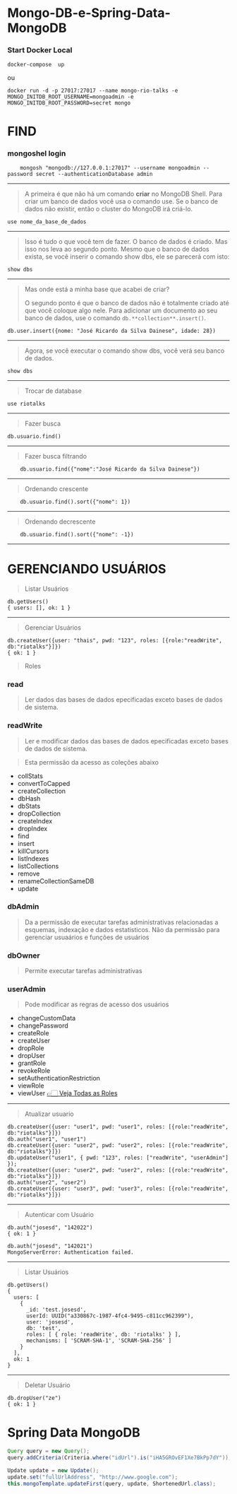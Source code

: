 # Mongo-DB-e-Spring-Data-MongoDB

### Start Docker Local
```shell
docker-compose  up
```

ou

```shell
docker run -d -p 27017:27017 --name mongo-rio-talks -e MONGO_INITDB_ROOT_USERNAME=mongoadmin -e MONGO_INITDB_ROOT_PASSWORD=secret mongo
```

# FIND

### mongoshel login

```shell
    mongosh "mongodb://127.0.0.1:27017" --username mongoadmin --password secret --authenticationDatabase admin
```

---
> A primeira é que não há um comando **criar** no MongoDB Shell.
> Para criar um banco de dados você usa o comando use. Se o banco de dados não existir, então o cluster do MongoDB irá criá-lo.

```shell
use nome_da_base_de_dados
```

---

> Isso é tudo o que você tem de fazer. O banco de dados é criado. Mas isso nos leva ao segundo ponto. Mesmo que o banco de dados exista, se você inserir o comando show dbs</strong>, ele se parecerá com isto:

```shell
show dbs
```

---

> Mas onde está a minha base que acabei de criar?
>
> O segundo ponto é que o banco de dados não é totalmente criado até que você coloque algo nele.
> Para adicionar um documento ao seu banco de dados, use o comando `db.**collection**.insert()`.

```shell
db.user.insert({nome: "José Ricardo da Silva Dainese", idade: 28})
```

---

> Agora, se você executar o comando show dbs, você verá seu banco de dados.

```shell
show dbs
```

---

>
> Trocar de database

```shell
use riotalks
```

---

> Fazer busca

```shell
db.usuario.find()
```

---

> Fazer busca filtrando

```shell
    db.usuario.find({"nome":"José Ricardo da Silva Dainese"})
```

---

> Ordenando crescente

```shell
    db.usuario.find().sort({"nome": 1})
```

---

> Ordenando decrescente

```shell
    db.usuario.find().sort({"nome": -1})
```

---

# GERENCIANDO USUÁRIOS

> Listar Usuários

```shell
db.getUsers()
{ users: [], ok: 1 }
```

---

> Gerenciar Usuários

```shell
db.createUser({user: "thais", pwd: "123", roles: [{role:"readWrite", db:"riotalks"}]})
{ ok: 1 }
```

> Roles

### read

> Ler dados das bases de dados epecificadas exceto bases de dados de sistema.

### readWrite

> Ler e modificar dados das bases de dados epecificadas exceto bases de dados de sistema.

> Esta permissão da acesso as coleções abaixo

* collStats
* convertToCapped
* createCollection
* dbHash
* dbStats
* dropCollection
* createIndex
* dropIndex
* find
* insert
* killCursors
* listIndexes
* listCollections
* remove
* renameCollectionSameDB
* update

### dbAdmin

> Da a permissão de executar tarefas administrativas relacionadas a esquemas, indexação e dados estatisticos.
> Não da permissão para gerenciar usuaários e funções de usuários

### dbOwner

> Permite executar tarefas administrativas

### userAdmin

> Pode modificar as regras de acesso dos usuários

* changeCustomData
* changePassword
* createRole
* createUser
* dropRole
* dropUser
* grantRole
* revokeRole
* setAuthenticationRestriction
* viewRole
* viewUser
  [👉🏻 Veja Todas as Roles](https://docs.mongodb.com/manual/reference/built-in-roles/)

---

> Atualizar usuario

```shell
db.createUser({user: "user1", pwd: "user1", roles: [{role:"readWrite", db:"riotalks"}]})
db.auth("user1", "user1")
db.createUser({user: "user2", pwd: "user2", roles: [{role:"readWrite", db:"riotalks"}]})
db.updateUser("user1", { pwd: "123", roles: ["readWrite", "userAdmin"] });
db.createUser({user: "user2", pwd: "user2", roles: [{role:"readWrite", db:"riotalks"}]})
db.auth("user2", "user2")
db.createUser({user: "user3", pwd: "user3", roles: [{role:"readWrite", db:"riotalks"}]})

```

---

> Autenticar com Usuário

```shell
db.auth("josesd", "142022")
{ ok: 1 }
```

```shell
db.auth("josesd", "142021")
MongoServerError: Authentication failed.
```

---

> Listar Usuários

```shell
db.getUsers()
{
  users: [
    {
      _id: 'test.josesd',
      userId: UUID("a330867c-1987-4fc4-9495-c811cc962399"),
      user: 'josesd',
      db: 'test',
      roles: [ { role: 'readWrite', db: 'riotalks' } ],
      mechanisms: [ 'SCRAM-SHA-1', 'SCRAM-SHA-256' ]
    }
  ],
  ok: 1
}
```

---

> Deletar Usuário

```shell
db.dropUser("ze")
{ ok: 1 }
```

# Spring Data MongoDB

```java
Query query = new Query();
query.addCriteria(Criteria.where("idUrl").is("iHA5GROvEF1Xe7BkPp7dY"));

Update update = new Update();
update.set("fullUrlAddress", "http://www.google.com");
this.mongoTemplate.updateFirst(query, update, ShortenedUrl.class);
````